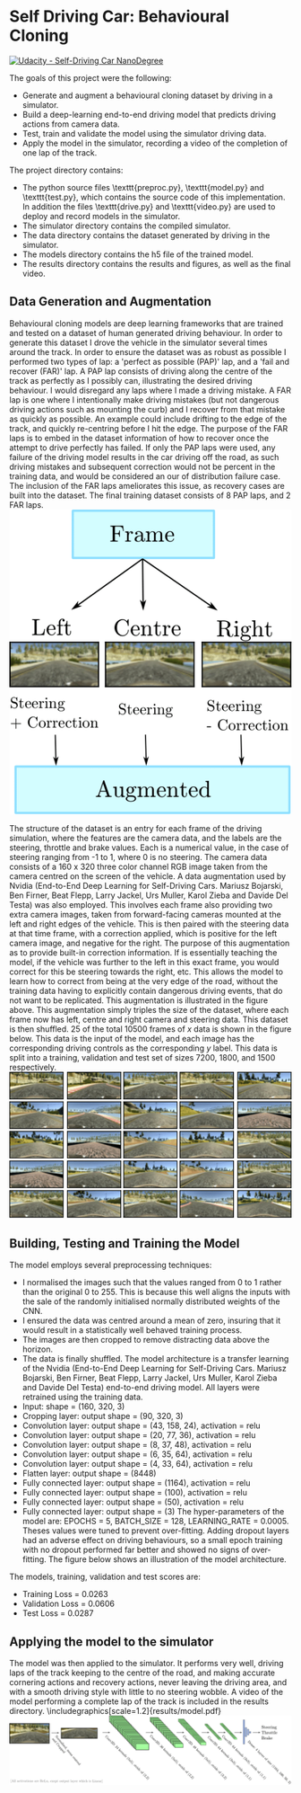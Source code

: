 # Self Driving Car: Behavioural Cloning
[![Udacity - Self-Driving Car NanoDegree](https://s3.amazonaws.com/udacity-sdc/github/shield-carnd.svg)](http://www.udacity.com/drive)

The goals of this project were the following:

* Generate and augment a behavioural cloning dataset by driving in a simulator.
* Build a deep-learning end-to-end driving model that predicts driving actions from camera data.
* Test, train and validate the model using the simulator driving data.
* Apply the model in the simulator, recording a video of the completion of one lap of the track.

The project directory contains:
* The python source files \texttt{preproc.py}, \texttt{model.py} and \texttt{test.py}, which contains the source code of this implementation. In addition the files \texttt{drive.py} and \texttt{video.py} are used to deploy and record models in the simulator.
* The simulator directory contains the compiled simulator.
* The data directory contains the dataset generated by driving in the simulator.
* The models directory contains the h5 file of the trained model.
* The results directory contains the results and figures, as well as the final video.


## Data Generation and Augmentation
Behavioural cloning models are deep learning frameworks that are trained and tested on a dataset of human generated driving behaviour. In order to generate this dataset I drove the vehicle in the simulator several times around the track. In order to ensure the dataset was as robust as possible I performed two types of lap: a 'perfect as possible (PAP)' lap, and a 'fail and recover (FAR)' lap. A PAP lap consists of driving along the centre of the track as perfectly as I possibly can, illustrating the desired driving behaviour. I would disregard any laps where I made a driving mistake. A FAR lap is one where I intentionally make driving mistakes (but not dangerous driving actions such as mounting the curb) and I recover from that mistake as quickly as possible. An example could include drifting to the edge of the track, and quickly re-centring before I hit the edge. The purpose of the FAR laps is to embed in the dataset information of how to recover once the attempt to drive perfectly has failed. If only the PAP laps were used, any failure of the driving model results in the car driving off the road, as such driving mistakes and subsequent correction would not be percent in the training data, and would be considered an our of distribution failure case. The inclusion of the FAR laps ameliorates this issue, as recovery cases are built into the dataset. The final training dataset consists of 8 PAP laps, and 2 FAR laps.
![augment](results/augment.png)

The structure of the dataset is an entry for each frame of the driving simulation, where the features are the camera data, and the labels are the steering, throttle and brake values. Each is a numerical value, in the case of steering ranging from -1 to 1, where 0 is no steering. The camera data consists of a 160 x 320 three color channel RGB image taken from the camera centred on the screen of the vehicle. A data augmentation used by Nvidia (End-to-End Deep Learning for Self-Driving Cars. Mariusz Bojarski, Ben Firner, Beat Flepp, Larry Jackel, Urs Muller, Karol Zieba and Davide Del Testa) was also employed. This involves each frame also providing two extra camera images, taken from forward-facing cameras mounted at the left and right edges of the vehicle. This is then paired with the steering data at that time frame, with a correction applied, which is positive for the left camera image, and negative for the right. The purpose of this augmentation as to provide built-in correction information. If is essentially teaching the model, if the vehicle was further to the left in this exact frame, you would correct for this be steering towards the right, etc. This allows the model to learn how to correct from being at the very edge of the road, without the training data having to explicitly contain dangerous driving events, that do not want to be replicated. This augmentation is illustrated in the figure above. This augmentation simply triples the size of the dataset, where each frame now has left, centre and right camera and steering data. This dataset is then shuffled. 25 of the total 10500 frames of $x$ data is shown in the figure below. This data is the input of the model, and each image has the corresponding driving controls as the corresponding $y$ label. This data is split into a training, validation and test set of sizes 7200, 1800, and 1500 respectively.
![preproc_clean](results/preproc_clean.png)


## Building, Testing and Training the Model
The model employs several preprocessing techniques:
* I normalised the images such that the values ranged from 0 to 1 rather than the original 0 to 255. This is because this well aligns the inputs with the sale of the randomly initialised normally distributed weights of the CNN.
* I ensured the data was centred around a mean of zero, insuring that it would result in a statistically well behaved training process.
* The images are then cropped to remove distracting data above the horizon.
* The data is finally shuffled.
The model architecture is a transfer learning of the Nvidia (End-to-End Deep Learning for Self-Driving Cars. Mariusz Bojarski, Ben Firner, Beat Flepp, Larry Jackel, Urs Muller, Karol Zieba and Davide Del Testa)  end-to-end driving model. All layers were retrained using the training data.
* Input: shape = (160, 320, 3)
* Cropping layer: output shape = (90, 320, 3)
* Convolution layer:  output shape = (43, 158, 24), activation = relu
* Convolution layer:  output shape = (20, 77, 36), activation = relu
* Convolution layer:  output shape = (8, 37, 48), activation = relu
* Convolution layer:  output shape = (6, 35, 64), activation = relu
* Convolution layer:  output shape = (4, 33, 64), activation = relu
* Flatten layer: output shape = (8448)
* Fully connected layer: output shape = (1164), activation = relu
* Fully connected layer: output shape = (100), activation = relu
* Fully connected layer: output shape = (50), activation = relu
* Fully connected layer: output shape = (3)
The hyper-parameters of the model are: EPOCHS = 5, BATCH_SIZE = 128, LEARNING_RATE = 0.0005. Theses values were tuned to prevent over-fitting. Adding dropout layers had an adverse effect on driving behaviours, so a small epoch training with no dropout performed far better and showed no signs of over-fitting. The figure below shows an illustration of the model architecture.

The models, training, validation and test scores are:
- Training Loss =  0.0263
- Validation Loss = 0.0606
- Test Loss = 0.0287


## Applying the model to the simulator
The model was then applied to the simulator. It performs very well, driving laps of the track keeping to the centre of the road, and making accurate cornering actions and recovery actions, never leaving the driving area, and with a smooth driving style with little to no steering wobble. A video of the model performing a complete lap of the track is included in the results directory.
\includegraphics[scale=1.2]{results/model.pdf} ![model](results/model.png)

